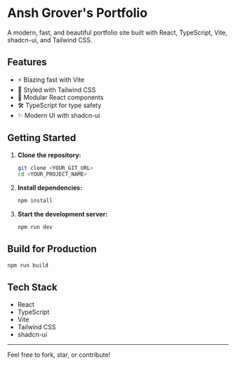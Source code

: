 # Ansh Grover's Portfolio

A modern, fast, and beautiful portfolio site built with React, TypeScript, Vite, shadcn-ui, and Tailwind CSS.

## Features
- ⚡️ Blazing fast with Vite
- 🎨 Styled with Tailwind CSS
- 🧩 Modular React components
- 🛠️ TypeScript for type safety
- ✨ Modern UI with shadcn-ui

## Getting Started

1. **Clone the repository:**
   ```sh
   git clone <YOUR_GIT_URL>
   cd <YOUR_PROJECT_NAME>
   ```
2. **Install dependencies:**
   ```sh
   npm install
   ```
3. **Start the development server:**
   ```sh
   npm run dev
   ```

## Build for Production
```sh
npm run build
```

## Tech Stack
- React
- TypeScript
- Vite
- Tailwind CSS
- shadcn-ui

---

Feel free to fork, star, or contribute!
